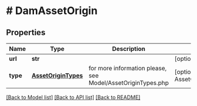# # DamAssetOrigin


## Properties 


Name | Type | Description | Notes
------------ | ------------- | ------------- | -------------
**url**| **str** |   | [optional]
**type**| [**AssetOriginTypes**](AssetOriginTypes.md) |  for more information please, see Model/AssetOriginTypes.php  | [optional] [default to AssetOriginTypes.EXTERNAL]


[[Back to Model list]](../../README.md#models) [[Back to API list]](../../README.md#endpoints) [[Back to README]](../../README.md)

